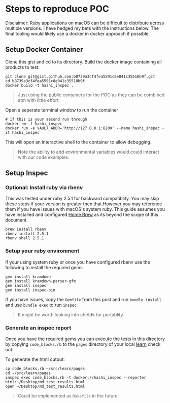 # Steps to reproduce POC

Disclaimer: Ruby applications on macOS can be difficult to distribute across multiple versions. I have hedged my bets with the instructions below. The final tooling would likely use a docker in docker approach if possible.

## Setup Docker Container
Clone this gist and cd to its directory. Build the docker image containing all products to test. 

```shell
git clone git@gist.github.com:b8739a3cf4fea5591c8e041c35510b9f.git
cd b8739a3cf4fea5591c8e041c35510b9f
docker build -t hashi_inspec .
```

> Just using the public containers for the POC as they can be combined atm with little effort.

Open a seperate terminal window to run the container

```shell
# If this is your second run through
docker rm -f hashi_inspec
docker run -e VAULT_ADDR='http://127.0.0.1:8200' --name hashi_inspec -it hashi_inspec
```
This will open an interactive shell to the container to allow debugging. 

> Note the ability to add environmental variables would could interact with our code examples. 

## Setup Inspec

### Optional: Install ruby via rbenv
This was tested under ruby 2.5.1 for backward compatiblity. You may skip these steps if your version is greater then that.However you may reference them if you have issues with macOS's system ruby. This guide assumes you have installed and configured [Home Brew](https://brew.sh/) as its beyond the scope of this document. 

```shell
brew install rbenv
rbenv install 2.5.1
rbenv shell 2.5.1
```

### Setup your ruby environment

If your using system ruby or once you have configured rbenv use the following to install the required gems. 

```shell
gem install kramdown
gem install kramdown-parser-gfm
gem install inspec
gem install inspec-bin
```

If you have issues, copy the `Gemfile` from this post and run `bundle install` and use `bundle exec` to run `inspec`

> It might be worth looking into chefdk for portablity. 

### Generate an inspec report

Once you have the required gems you can execute the tests in this directory by copying `code_blocks.rb` to the `pages` directory of your local [learn](https://github.com/hashicorp/learn) check out. 

To generate the html output:

```shell
cp code_blocks.rb ~/src/learn/pages
cd ~/src/learn/pages
inspec exec code_blocks.rb -t docker://hashi_inspec --reporter html:~/Desktop/md_test_results.html
open ~/Desktop/md_test_results.html
```

> Could be implemented as `Rakefile` in the future. 